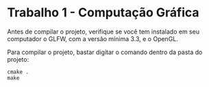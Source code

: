# Trabalho 1 - Computação Gráfica
Antes de compilar o projeto, verifique se você tem instalado em seu computador o GLFW, com a versão mínima 3.3, e o OpenGL.

Para compilar o projeto, bastar digitar o comando dentro da pasta do projeto:
```
cmake .
make
```
